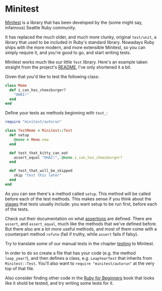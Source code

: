 # Minitest

[Minitest](https://github.com/seattlerb/minitest) is a library that has been
developed by the (some might say, infamous) Seattle Ruby community.

It has replaced the much older, and much more clunky, original `test/unit`, a
library that used to be included in Ruby's standard library. Nowadays Ruby
ships with the more modern, and more extensible Minitest, so you can simply
require it, and you're good to go, and start writing tests.

Minitest works much like our little `Test` library. Here's an example taken
straight from the project's
[README](https://github.com/seattlerb/minitest#synopsis), I've only shortened it
a bit.

Given that you'd like to test the following class:

```ruby
class Meme
  def i_can_has_cheezburger?
    "OHAI!"
  end
end
```

Define your tests as methods beginning with `test_`:

```ruby
require "minitest/autorun"

class TestMeme < Minitest::Test
  def setup
    @meme = Meme.new
  end

  def test_that_kitty_can_eat
    assert_equal "OHAI!", @meme.i_can_has_cheezburger?
  end

  def test_that_will_be_skipped
    skip "test this later"
  end
end
```

As you can see there's a method called `setup`. This method will be called before each
of the test methods. This makes sense if you think about the [stages](/testing/stages.html)
that tests usually include: you want setup to be run first, before each of the
tests.

Check out their documentation on what [assertions](http://docs.seattlerb.org/minitest/Minitest/Assertions.html)
are defined. There are `assert`, and `assert_equal`, much like the methods
that we've defined before. But there also are a lot more useful methods, and
most of them come with a counterpart method `refute` (fail if truthy, while
`assert` fails if falsy).

Try to translate some of our manual tests in the chapter [testing](/testing.html)
to Minitest.

In order to do so create a file that has your code (e.g. the method `leap_year?`),
and then defines a class, e.g. `LeapYearTest` that inherits from `Minitest::Test`.
You'll also want to `require "minitest/autorun"` at the very top of that file.

Also consider finding other code in the [Ruby for Beginners](http://ruby-for-beginners.rubymonstas.org/)
book that looks like it shold be tested, and try writing some tests for it.

